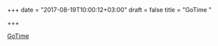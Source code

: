 +++
date = "2017-08-19T10:00:12+03:00"
draft = false
title = "GoTime "

+++

<p><a href="https://changelog.com/gotime/53">GoTime </a></p>

